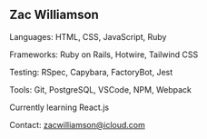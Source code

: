 ## Zac Williamson

Languages: HTML, CSS, JavaScript, Ruby

Frameworks: Ruby on Rails, Hotwire, Tailwind CSS

Testing: RSpec, Capybara, FactoryBot, Jest

Tools: Git, PostgreSQL, VSCode, NPM, Webpack

Currently learning React.js

Contact: zacwilliamson@icloud.com
